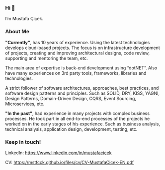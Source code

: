 ### Hi 👋

I’m Mustafa Çiçek.

### About Me

**"Currently"**, has 10 years of experience. Using the latest technologies develops cloud-based projects. The focus is on infrastructure development of projects, creating and improving architectural designs, code review, supporting and mentoring the team, etc.

The main area of expertise is back-end development using “dotNET”. Also have many experiences on 3rd party tools, frameworks, libraries and technologies.

A strict follower of software architectures, approaches, best practices, and software design patterns and principles. Such as SOLID, DRY, KISS, YAGNI, Design Patterns, Domain-Driven Design, CQRS, Event Sourcing, Microservices, etc.

**"In the past"**, had experience in many projects with complex business processes. He took part in all end-to-end processes of the projects he worked on in the early stages of his experience. Such as business analysis, technical analysis, application design, development, testing, etc.

### Keep in touch!

LinkedIn: https://www.linkedin.com/in/mustafacicek

CV: https://mstfcck.github.io/files/cv/CV-MustafaCicek-EN.pdf


<!--
**mstfcck/mstfcck** is a ✨ _special_ ✨ repository because its `README.md` (this file) appears on your GitHub profile.

Here are some ideas to get you started:

- 🔭 I’m currently working on adesso Turkey
- 🌱 I’m currently learning ...
- 👯 I’m looking to collaborate on ...
- 🤔 I’m looking for help with ...
- 💬 Ask me about ...
- 📫 How to reach me: dev.mstfcck[at]outlook.com
- 😄 Pronouns: ...
- ⚡ Fun fact: ...
-->
